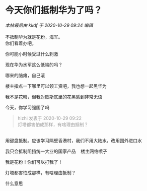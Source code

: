 # 今天你们抵制华为了吗？


<i class="pstatus"> 本帖最后由 kkdf 于 2020-10-29 09:24 编辑 </i><br />
<br />
不抵制华为就是花粉，海军。<br />
你们看着办吧。

你可能小时候受过什么刺激

现在华为水军这么低端的吗？<img src="static/image/smiley/default/lol.gif" smilieid="12" border="0" alt="" /><img id="aimg_yhgQG" onclick="zoom(this, this.src, 0, 0, 0)" class="zoom" src="https://cdn.jsdelivr.net/gh/hishis/forum-master/public/images/patch.gif" onmouseover="img_onmouseoverfunc(this)" onload="thumbImg(this)" border="0" alt="" />

哪来的脑瘫，自己滚

楼主指点一下哪里可以领工资吧，我也想一起黑华为

我不是花粉，但我对歇斯底里的花黑感到非常无语

今天，你学习强国了吗<img src="static/image/smiley/default/lol.gif" smilieid="12" border="0" alt="" />

<div class="quote"><blockquote><font color="#999999">hizhi 发表于 2020-10-29 09:22</font><br />
<font color="#999999">灯塔都害怕成那样，有啥理由抵制？</font></blockquote></div><br />
用键盘抵制。应该学习隔壁香港村，我们不用大陆水，改用国外进口水

我只会抵制阻挡统一大业的国家产品&nbsp; &nbsp; 楼主网络喷子

我是花粉！你们可以打我了！

灯塔都害怕成那样，有啥理由抵制？

什么意思
